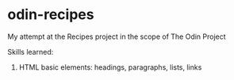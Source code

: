 # odin-recipes
My attempt at the Recipes project in the scope of The Odin Project

Skills learned:
1. HTML basic elements: headings, paragraphs, lists, links